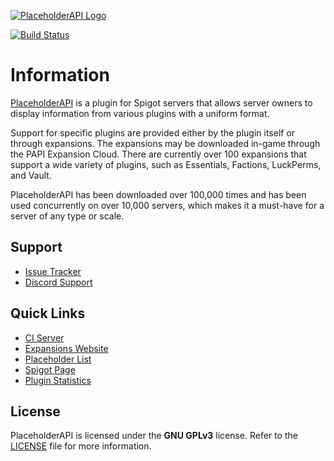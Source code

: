 [![PlaceholderAPI Logo](https://i.imgur.com/Ea4PURv.png)][spigot]

[![Build Status](http://ci.extendedclip.com/buildStatus/icon?job=PlaceholderAPI)][ci]

# Information 
[PlaceholderAPI][spigot] is a plugin for Spigot servers that allows server owners to display information from various plugins with a uniform format. 

Support for specific plugins are provided either by the plugin itself or through expansions. The expansions may be downloaded in-game through the PAPI Expansion Cloud. There are currently over 100 expansions that support a wide variety of plugins, such as Essentials, Factions, LuckPerms, and Vault. 

PlaceholderAPI has been downloaded over 100,000 times and has been used concurrently on over 10,000 servers, which makes it a must-have for a server of any type or scale.

<!-- TODO: Add contributing section -->
<!-- TODO: Add expansion creation section (possibly add to a wiki?) -->

## Support
- [Issue Tracker][issues]
- [Discord Support][discord]

## Quick Links
- [CI Server][ci]
- [Expansions Website][expansions]
- [Placeholder List][placeholder-list]
- [Spigot Page][spigot]
- [Plugin Statistics][statistics]

## License
PlaceholderAPI is licensed under the __GNU GPLv3__ license. Refer to the [LICENSE](LICENSE) file for more information.

<!-- Page Links - Placed here to be easier to change later on. -->

[issues]: https://github.com/PlaceholderAPI/PlaceholderAPI/issues
[discord]: https://discord.gg/7sndK3q
[spigot]: https://www.spigotmc.org/resources/placeholderapi.6245/
[ci]: http://ci.extendedclip.com/job/PlaceholderAPI/
[expansions]: https://api.extendedclip.com/all/
[placeholder-list]: https://www.spigotmc.org/wiki/placeholderapi-placeholders/
[statistics]: https://bstats.org/plugin/bukkit/PlaceholderAPI
